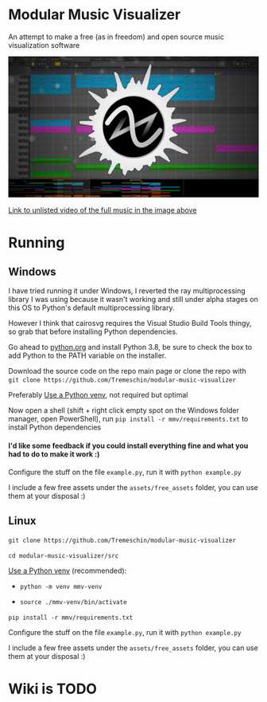 # Modular Music Visualizer

An attempt to make a free (as in freedom) and open source music visualization software

![Demo image of MMV](repo/demo.jpg)

[Link to unlisted video of the full music in the image above](https://youtu.be/BhpLwaR1Oj8)

# Running

## Windows

I have tried running it under Windows, I reverted the ray multiprocessing library I was using because it wasn't working and still under alpha stages on this OS to Python's default multiprocessing library.

However I think that cairosvg requires the Visual Studio Build Tools thingy, so grab that before installing Python dependencies.

Go ahead to [python.org](https://www.python.org/) and install Python 3.8, be sure to check the box to add Python to the PATH variable on the installer.

Download the source code on the repo main page or clone the repo with `git clone https://github.com/Tremeschin/modular-music-visualizer`

Preferably [Use a Python venv](https://github.com/Tremeschin/dandere2x-tremx/wiki/Python-venvs), not required but optimal

Now open a shell (shift + right click empty spot on the Windows folder manager, open PowerShell), run `pip install -r mmv/requirements.txt` to install Python dependencies

#### I'd like some feedback if you could install everything fine and what you had to do to make it work :)

Configure the stuff on the file `example.py`, run it with `python example.py`

I include a few free assets under the `assets/free_assets` folder, you can use them at your disposal :)

## Linux

`git clone https://github.com/Tremeschin/modular-music-visualizer`

`cd modular-music-visualizer/src`

[Use a Python venv](https://github.com/Tremeschin/dandere2x-tremx/wiki/Python-venvs) (recommended):

- `python -m venv mmv-venv`

- `source ./mmv-venv/bin/activate`

`pip install -r mmv/requirements.txt`

Configure the stuff on the file `example.py`, run it with `python example.py`

I include a few free assets under the `assets/free_assets` folder, you can use them at your disposal :)

# Wiki is TODO
